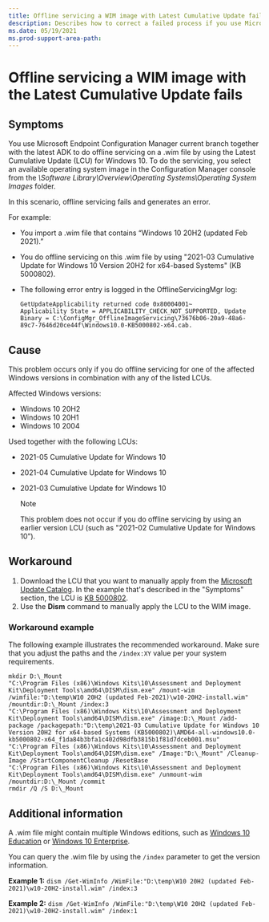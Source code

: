 ```yaml
---
title: Offline servicing a WIM image with Latest Cumulative Update fails
description: Describes how to correct a failed process if you use Microsoft Endpoint Configuration Manager to do Offline Servicing on a .wim file after you install the latest cumulative update for Windows 10.
ms.date: 05/19/2021
ms.prod-support-area-path:
---
```


# Offline servicing a WIM image with the Latest Cumulative Update fails

## Symptoms

You use Microsoft Endpoint Configuration Manager current branch together with the latest ADK to do offline servicing on a .wim file by using the Latest Cumulative Update (LCU) for Windows 10. To do the servicing, you select an available operating system image in the Configuration Manager console from the *\Software Library\Overview\Operating Systems\Operating System Images* folder.

In this scenario, offline servicing fails and generates an error.

For example:

- You import a .wim file that contains “Windows 10 20H2 (updated Feb 2021).”
- You do offline servicing on this .wim file by using "2021-03 Cumulative Update for Windows 10 Version 20H2 for x64-based Systems" (KB 5000802).
- The following error entry is logged in the OfflineServicingMgr log:

  ```output
  GetUpdateApplicability returned code 0x80004001~
  Applicability State = APPLICABILITY_CHECK_NOT_SUPPORTED, Update Binary = C:\ConfigMgr_OfflineImageServicing\73676b06-20a9-48a6-89c7-7646d20ce44f\Windows10.0-KB5000802-x64.cab.
  ```

## Cause

This problem occurs only if you do offline servicing for one of the affected Windows versions in combination with any of the listed LCUs.

Affected Windows versions:

- Windows 10 20H2
- Windows 10 20H1
- Windows 10 2004

Used together with the following LCUs:

- 2021-05 Cumulative Update for Windows 10
- 2021-04 Cumulative Update for Windows 10
- 2021-03 Cumulative Update for Windows 10

  > [!NOTE]
  > This problem does not occur if you do offline servicing by using an earlier version LCU (such as "2021-02 Cumulative Update for Windows 10”).

## Workaround

1. Download the LCU that you want to manually apply from the [Microsoft Update Catalog](https://www.catalog.update.microsoft.com/Home.aspx). In the example that's described in the "Symptoms" section, the LCU is [KB 5000802](https://support.microsoft.com/topic/march-9-2021-kb5000802-os-builds-19041-867-and-19042-867-63552d64-fe44-4132-8813-ef56d3626e14).
2. Use the **Dism** command to manually apply the LCU to the WIM image.

### Workaround example

The following example illustrates the recommended workaround. Make sure that you adjust the paths and the `/index:XY` value per your system requirements.

```output
mkdir D:\_Mount
"C:\Program Files (x86)\Windows Kits\10\Assessment and Deployment Kit\Deployment Tools\amd64\DISM\dism.exe" /mount-wim /wimfile:"D:\temp\W10 20H2 (updated Feb-2021)\w10-20H2-install.wim" /mountdir:D:\_Mount /index:3
"C:\Program Files (x86)\Windows Kits\10\Assessment and Deployment Kit\Deployment Tools\amd64\DISM\dism.exe" /image:D:\_Mount /add-package /packagepath:"D:\temp\2021-03 Cumulative Update for Windows 10 Version 20H2 for x64-based Systems (KB5000802)\AMD64-all-windows10.0-kb5000802-x64_f1da84b3bfa1c402d98dfb3815b1f81d7dceb001.msu"
"C:\Program Files (x86)\Windows Kits\10\Assessment and Deployment Kit\Deployment Tools\amd64\DISM\dism.exe" /Image:"D:\_Mount" /Cleanup-Image /StartComponentCleanup /ResetBase
"C:\Program Files (x86)\Windows Kits\10\Assessment and Deployment Kit\Deployment Tools\amd64\DISM\dism.exe" /unmount-wim /mountdir:D:\_Mount /commit
rmdir /Q /S D:\_Mount
```

## Additional information

A .wim file might contain multiple Windows editions, such as [Windows 10 Education](https://support.microsoft.com/topic/windows-10-editions-for-education-customers-bf2572aa-5555-2b1e-f7ce-81e8ba890444) or [Windows 10 Enterprise](https://support.microsoft.com/windows/windows-10-enterprise-e3-89de5699-3030-eea1-ee49-1ccbcfe9413f).

You can query the .wim file by using the `/index` parameter to get the version information.

**Example 1:** `dism /Get-WimInfo /WimFile:"D:\temp\W10 20H2 (updated Feb-2021)\w10-20H2-install.wim" /index:3`

**Example 2:** `dism /Get-WimInfo /WimFile:"D:\temp\W10 20H2 (updated Feb-2021)\w10-20H2-install.wim" /index:1`
